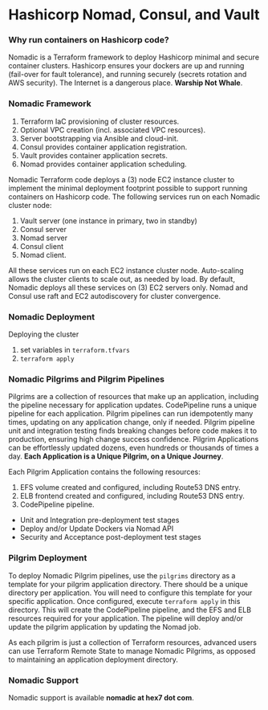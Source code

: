 # Hashicorp Nomad, Consul, and Vault

### Why run containers on Hashicorp code?  

Nomadic is a Terraform framework to deploy Hashicorp minimal and secure container clusters.  Hashicorp ensures your dockers are up and running (fail-over for fault tolerance), and running securely (secrets rotation and AWS security). The Internet is a dangerous place. **Warship Not Whale**.


### Nomadic Framework

1. Terraform IaC provisioning of cluster resources.
2. Optional VPC creation (incl. associated VPC resources).
3. Server bootstrapping via Ansible and cloud-init.
4. Consul provides container application registration.
5. Vault provides container application secrets.
6. Nomad provides container application scheduling.

Nomadic Terraform code deploys a (3) node EC2 instance cluster to implement the minimal deployment footprint possible to support running containers on Hashicorp code. The following services run on each Nomadic cluster node:

  1. Vault server (one instance in primary, two in standby)
  2. Consul server
  3. Nomad server
  4. Consul client
  5. Nomad client.

All these services run on each EC2 instance cluster node. Auto-scaling allows the cluster clients to scale out, as needed by load. By default, Nomadic deploys all these services on (3) EC2 servers only. Nomad and Consul use raft and EC2 autodiscovery for cluster convergence.


### Nomadic Deployment

Deploying the cluster

1. set variables in `terraform.tfvars`
2. `terraform apply`


### Nomadic Pilgrims and Pilgrim Pipelines

Pilgrims are a collection of resources that make up an application, including the pipeline necessary for application updates. CodePipeline runs a unique pipeline for each application. Pilgrim pipelines can run idempotently many times, updating on any application change, only if needed. Pilgrim pipeline unit and integration testing finds breaking changes before code makes it to production, ensuring high change success confidence. Pilgrim Applications can be effortlessly updated dozens, even hundreds or thousands of times a day. **Each Application is a Unique Pilgrim, on a Unique Journey**.

Each Pilgrim Application contains the following resources:

1. EFS volume created and configured, including Route53 DNS entry.
2. ELB frontend created and configured, including Route53 DNS entry.
3. CodePipeline pipeline.
  - Unit and Integration pre-deployment test stages
  - Deploy and/or Update Dockers via Nomad API
  - Security and Acceptance post-deployment test stages


### Pilgrim Deployment

To deploy Nomadic Pilgrim pipelines, use the `pilgrims` directory as a template for your pilgrim application directory. There should be a unique directory per application. You will need to configure this template for your specific application. Once configured, execute `terraform apply` in this directory. This will create the CodePipeline pipeline, and the EFS and ELB resources required for your application.  The pipeline will deploy and/or update the pilgrim application by updating the Nomad job.

As each pilgrim is just a collection of Terraform resources, advanced users can use Terraform Remote State to manage Nomadic Pilgrims, as opposed to maintaining an application deployment directory.


### Nomadic Support

Nomadic support is available **nomadic at hex7 dot com**.

